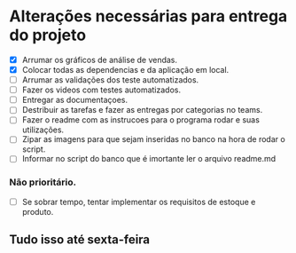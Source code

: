 # Alterações necessárias para entrega do projeto
- [x] Arrumar os gráficos de análise de vendas.
- [x] Colocar todas as dependencias e da aplicação em local.
- [ ] Arrumar as validações dos teste automatizados.
- [ ] Fazer os videos com testes automatizados.
- [ ] Entregar as documentaçoes.
- [ ] Destribuir as tarefas e fazer as entregas por categorias no teams.
- [ ] Fazer o readme com as instrucoes para o programa rodar e suas utilizações.
- [ ] Zipar as imagens para que sejam inseridas no banco na hora de rodar o script.
- [ ] Informar no script do banco que é imortante ler o arquivo readme.md
  
### Não prioritário.

- [ ] Se sobrar tempo, tentar implementar os requisitos de estoque e produto.

## Tudo isso até sexta-feira 